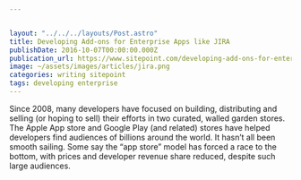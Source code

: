 ```yaml
---


layout: "../../../layouts/Post.astro"
title: Developing Add-ons for Enterprise Apps like JIRA
publishDate: 2016-10-07T00:00:00.000Z
publication_url: https://www.sitepoint.com/developing-add-ons-for-enterprise-apps-like-jira
image: ~/assets/images/articles/jira.png
categories: writing sitepoint
tags: developing enterprise
---
```


Since 2008, many developers have focused on building, distributing and selling (or hoping to sell) their efforts in two curated, walled garden stores. The Apple App store and Google Play (and related) stores have helped developers find audiences of billions around the world. It hasn’t all been smooth sailing. Some say the “app store” model has forced a race to the bottom, with prices and developer revenue share reduced, despite such large audiences.
